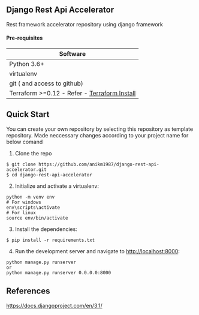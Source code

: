  Django Rest Api Accelerator
 ----------------

Rest framework accelerator repository using django framework

#### Pre-requisites
| Software                         |
| ---------                        |
| Python 3.6+                      |
| virtualenv                       |
| git ( and access to github)      |
| Terraform >=0.12 - Refer - [Terraform Install](https://learn.hashicorp.com/tutorials/terraform/install-cli)                  |


Quick Start
----------
You can create your own repository by selecting this repository as template repository. Made neccessary changes according to your project name for below comand


1. Clone the repo
  ```
  $ git clone https://github.com/anikm1987/django-rest-api-accelerator.git
  $ cd django-rest-api-accelerator
  ```

2. Initialize and activate a virtualenv:
  ```
  python -m venv env
  # For windows
  env\scripts\activate
  # For linux
  source env/bin/activate
  ```

3. Install the dependencies:
  ```
  $ pip install -r requirements.txt
  ```

4. Run the development server and navigate to [http://localhost:8000](http://localhost:8000):
```
python manage.py runserver
or
python manage.py runserver 0.0.0.0:8000
```













References
--------------

https://docs.djangoproject.com/en/3.1/

